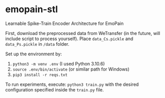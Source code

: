 # emopain-stl
Learnable Spike-Train Encoder Architecture for EmoPain

First, download the preprocessed data from WeTransfer (in the future, will include script to process yourself).
Place `data_Cs.pickle` and `data_Ps.pickle` in `/data` folder.

Set up the environment by: 
1. `python3 -m venv .env` (I used Python 3.10.6)
2. `source .env/bin/activate` (or similar path for Windows)
3. `pip3 install -r reqs.txt`

To run experiments, execute: `python3 train.py` with the desired configuration specified inside the `train.py` file.
